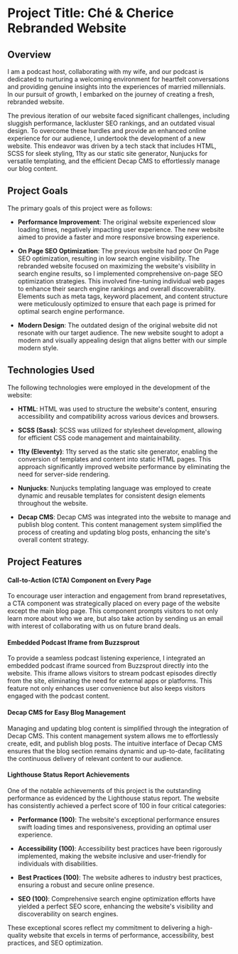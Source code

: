# Project Title: Ché & Cherice Rebranded Website

## Overview

I am a podcast host, collaborating with my wife, and our podcast is dedicated to nurturing a welcoming environment for heartfelt conversations and providing genuine insights into the experiences of married millennials. In our pursuit of growth, I embarked on the journey of creating a fresh, rebranded website.

The previous iteration of our website faced significant challenges, including sluggish performance, lackluster SEO rankings, and an outdated visual design. To overcome these hurdles and provide an enhanced online experience for our audience, I undertook the development of a new website. This endeavor was driven by a tech stack that includes HTML, SCSS for sleek styling, 11ty as our static site generator, Nunjucks for versatile templating, and the efficient Decap CMS to effortlessly manage our blog content.

## Project Goals

The primary goals of this project were as follows:

- **Performance Improvement**: The original website experienced slow loading times, negatively impacting user experience. The new website aimed to provide a faster and more responsive browsing experience.

- **On Page SEO Optimization**: The previous website had poor On Page SEO optimization, resulting in low search engine visibility. The rebranded website focused on maximizing the website's visibility in search engine results, so I implemented comprehensive on-page SEO optimization strategies. This involved fine-tuning individual web pages to enhance their search engine rankings and overall discoverability. Elements such as meta tags, keyword placement, and content structure were meticulously optimized to ensure that each page is primed for optimal search engine performance.

- **Modern Design**: The outdated design of the original website did not resonate with our target audience. The new website sought to adopt a modern and visually appealing design that aligns better with our simple modern style.

## Technologies Used

The following technologies were employed in the development of the website:

- **HTML**: HTML was used to structure the website's content, ensuring accessibility and compatibility across various devices and browsers.

- **SCSS (Sass)**: SCSS was utilized for stylesheet development, allowing for efficient CSS code management and maintainability.

- **11ty (Eleventy)**: 11ty served as the static site generator, enabling the conversion of templates and content into static HTML pages. This approach significantly improved website performance by eliminating the need for server-side rendering.

- **Nunjucks**: Nunjucks templating language was employed to create dynamic and reusable templates for consistent design elements throughout the website.

- **Decap CMS**: Decap CMS was integrated into the website to manage and publish blog content. This content management system simplified the process of creating and updating blog posts, enhancing the site's overall content strategy.

## Project Features

#### Call-to-Action (CTA) Component on Every Page

To encourage user interaction and engagement from brand represetatives, a CTA component was strategically placed on every page of the website except the main blog page. This component prompts visitors to not only learn more about who we are, but also take action by sending us an email with interest of collaborating with us on future brand deals.

#### Embedded Podcast Iframe from Buzzsprout

To provide a seamless podcast listening experience, I integrated an embedded podcast iframe sourced from Buzzsprout directly into the website. This iframe allows visitors to stream podcast episodes directly from the site, eliminating the need for external apps or platforms. This feature not only enhances user convenience but also keeps visitors engaged with the podcast content.

#### Decap CMS for Easy Blog Management

Managing and updating blog content is simplified through the integration of Decap CMS. This content management system allows me to effortlessly create, edit, and publish blog posts. The intuitive interface of Decap CMS ensures that the blog section remains dynamic and up-to-date, facilitating the continuous delivery of relevant content to our audience.

#### Lighthouse Status Report Achievements

One of the notable achievements of this project is the outstanding performance as evidenced by the Lighthouse status report. The website has consistently achieved a perfect score of 100 in four critical categories:

- **Performance (100)**: The website's exceptional performance ensures swift loading times and responsiveness, providing an optimal user experience.

- **Accessibility (100)**: Accessibility best practices have been rigorously implemented, making the website inclusive and user-friendly for individuals with disabilities.

- **Best Practices (100)**: The website adheres to industry best practices, ensuring a robust and secure online presence.

- **SEO (100)**: Comprehensive search engine optimization efforts have yielded a perfect SEO score, enhancing the website's visibility and discoverability on search engines.

These exceptional scores reflect my commitment to delivering a high-quality website that excels in terms of performance, accessibility, best practices, and SEO optimization.
